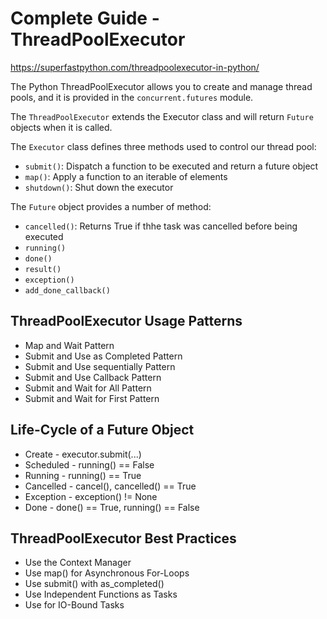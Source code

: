 # Complete Guide - ThreadPoolExecutor

https://superfastpython.com/threadpoolexecutor-in-python/

The Python ThreadPoolExecutor allows you to create and manage thread pools, and it is provided in the `concurrent.futures` module.

The `ThreadPoolExecutor` extends the Executor class and will return `Future` objects when it is called.

The `Executor` class defines three methods used to control our thread pool:
- `submit()`: Dispatch a function to be executed and return a future object
- `map()`: Apply a function to an iterable of elements
- `shutdown()`: Shut down the executor

The `Future` object provides a number of method:
- `cancelled()`: Returns True if thhe task was cancelled before being executed
- `running()`
- `done()`
- `result()`
- `exception()`
- `add_done_callback()`

## ThreadPoolExecutor Usage Patterns

- Map and Wait Pattern
- Submit and Use as Completed Pattern
- Submit and Use sequentially Pattern
- Submit and Use Callback Pattern
- Submit and Wait for All Pattern
- Submit and Wait for First Pattern

## Life-Cycle of a Future Object

- Create - executor.submit(...)
- Scheduled - running() == False
- Running - running() == True
- Cancelled - cancel(), cancelled() == True
- Exception - exception() != None
- Done - done() == True, running() == False

## ThreadPoolExecutor Best Practices

- Use the Context Manager
- Use map() for Asynchronous For-Loops
- Use submit() with as_completed()
- Use Independent Functions as Tasks
- Use for IO-Bound Tasks


